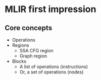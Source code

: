 # MLIR first impression

## Core concepts

- Operations
- Regions
  - SSA CFG region
  - Graph region
- Blocks
  - A list of operations (instructions)
  - Or, a set of operations (nodes)
